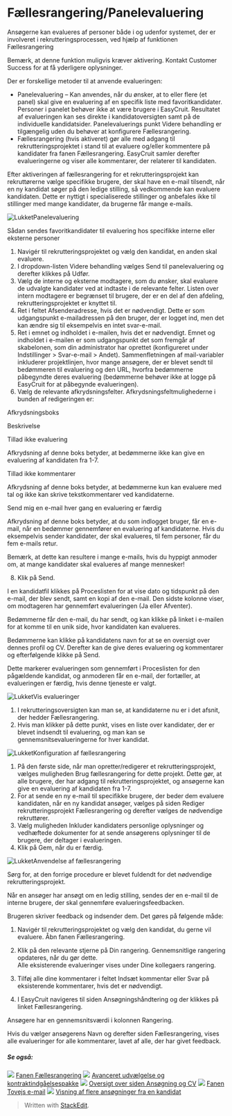 # Fællesrangering/Panelevaluering

Ansøgerne kan evalueres af personer både i og udenfor systemet, der er involveret i rekrutteringsprocessen, ved hjælp af funktionen Fællesrangering

Bemærk, at denne funktion muligvis kræver aktivering. Kontakt Customer Success for at få yderligere oplysninger.

Der er forskellige metoder til at anvende evalueringen:

-   Panelevaluering  – Kan anvendes, når du ønsker, at to eller flere (et panel) skal give en evaluering af en specifik liste med favoritkandidater. Personer i panelet behøver ikke at være brugere i EasyCruit. Resultatet af evalueringen kan ses direkte i kandidatoversigten samt på de individuelle kandidatsider. Panelevaluerings punkt Videre behandling er tilgængelig uden du behøver at konfigurere Fællesrangering.
-   Fællesrangering  (hvis aktiveret) gør alle med adgang til rekrutteringsprojektet i stand til at evaluere og/eller kommentere på kandidater fra fanen  Fællesrangering. EasyCruit samler derefter evalueringerne og viser alle kommentarer, der relaterer til kandidaten.

Efter aktiveringen af fællesrangering for et rekrutteringsprojekt kan rekruttørerne vælge specifikke brugere, der skal have en e-mail tilsendt, når en ny kandidat søger på den ledige stilling, så vedkommende kan evaluere kandidaten. Dette er nyttigt i specialiserede stillinger og anbefales ikke til stillinger med mange kandidater, da brugerne får mange e-mails.

![Lukket](../Skins/Default/Stylesheets/Images/transparent.gif)Panelevaluering

Sådan sendes favoritkandidater til evaluering hos specifikke interne eller eksterne personer

1.  Navigér til rekrutteringsprojektet og vælg den kandidat, en anden skal evaluere.
2.  I dropdown-listen  Videre behandling  vælges  Send til panelevaluering  og derefter klikkes på  Udfør.
3.  Vælg de interne og eksterne modtagere, som du ønsker, skal evaluere de udvalgte kandidater ved at indtaste i de relevante felter. Listen over intern modtagere er begrænset til brugere, der er en del af den afdeling, rekrutteringsprojektet er knyttet til.
4.  Ret i feltet  Afsenderadresse, hvis det er nødvendigt. Dette er som udgangspunkt e-mailadressen på den bruger, der er logget ind, men det kan ændre sig til eksempelvis en  intet svar-e-mail.
5.  Ret i emnet og indholdet i e-mailen, hvis det er nødvendigt. Emnet og indholdet i e-mailen er som udgangspunkt det som fremgår af skabelonen, som din administrator har oprettet (konfigureret under  Indstillinger  >  Svar-e-mail  >  Andet). Sammenfletningen af mail-variabler inkluderer projektlinjen, hvor mange ansøgere, der er blevet sendt til bedømmeren til evaluering og den URL, hvorfra bedømmerne påbegyndte deres evaluering (bedømmerne behøver ikke at logge på EasyCruit for at påbegynde evalueringen).
6.  Vælg de relevante afkrydsningsfelter. Afkrydsningsfeltmulighederne i bunden af redigeringen er:

Afkrydsningsboks

Beskrivelse

Tillad ikke evaluering

Afkrydsning af denne boks betyder, at bedømmerne ikke kan give en evaluering af kandidaten fra 1-7.

Tillad ikke kommentarer

Afkrydsning af denne boks betyder, at bedømmerne kun kan evaluere med tal og ikke kan skrive tekstkommentarer ved kandidaterne.

Send mig en e-mail hver gang en evaluering er færdig

Afkrydsning af denne boks betyder, at du som indlogget bruger, får en e-mail, når en bedømmer gennemfører en evaluering af kandidaterne. Hvis du eksempelvis sender kandidater, der skal evalueres, til fem personer, får du fem e-mails retur.

Bemærk, at dette kan resultere i mange e-mails, hvis du hyppigt anmoder om, at mange kandidater skal evalueres af mange mennesker!

8.  Klik på  Send.

I en kandidatfil klikkes på  Proceslisten  for at vise dato og tidspunkt på den e-mail, der blev sendt, samt en kopi af den e-mail. Den sidste kolonne viser, om modtageren har gennemført evalueringen (Ja eller Afventer).

Bedømmerne får den e-mail, du har sendt, og kan klikke på linket i e-mailen for at komme til en unik side, hvor kandidaten kan evalueres.

Bedømmerne kan klikke på kandidatens navn for at se en oversigt over dennes profil og CV. Derefter kan de give deres evaluering og kommentarer og efterfølgende klikke på  Send.

Dette markerer evalueringen som gennemført i  Proceslisten  for den pågældende kandidat, og anmoderen får en e-mail, der fortæller, at evalueringen er færdig, hvis denne tjeneste er valgt.

![Lukket](../Skins/Default/Stylesheets/Images/transparent.gif)Vis evalueringer

1.  I rekrutteringsoversigten kan man se, at kandidaterne nu er i det afsnit, der hedder  Fællesrangering.
2.  Hvis man klikker på dette punkt, vises en liste over kandidater, der er blevet indsendt til evaluering, og man kan se gennemsnitsevalueringerne for hver kandidat.

![Lukket](../Skins/Default/Stylesheets/Images/transparent.gif)Konfiguration af fællesrangering

1.  På den første side, når man opretter/redigerer et rekrutteringsprojekt, vælges muligheden  Brug fællesrangering for dette projekt. Dette gør, at alle brugere, der har adgang til rekrutteringsprojektet, og ansøgerne kan give en evaluering af kandidaten fra 1-7.
2.  For at sende en ny e-mail til specifikke brugere, der beder dem evaluere kandidaten, når en ny kandidat ansøger, vælges på siden Rediger rekrutteringsprojekt  Fællesrangering  og derefter vælges de nødvendige rekruttører.
3.  Vælg muligheden  Inkluder kandidaters personlige oplysninger og vedhæftede dokumenter  for at sende ansøgerens oplysninger til de brugere, der deltager i evalueringen.
4.  Klik på  Gem, når du er færdig.

![Lukket](../Skins/Default/Stylesheets/Images/transparent.gif)Anvendelse af fællesrangering

Sørg for, at den forrige procedure er blevet fuldendt for det nødvendige rekrutteringsprojekt.

Når en ansøger har ansøgt om en ledig stilling, sendes der en e-mail til de interne brugere, der skal gennemføre evalueringsfeedbacken.

Brugeren skriver feedback og indsender dem. Det gøres på følgende måde:

1.  Navigér til rekrutteringsprojektet og vælg den kandidat, du gerne vil evaluere. Åbn fanen  Fællesrangering.
2.  Klik på den relevante stjerne på  Din rangering.  Gennemsnitlige rangering  opdateres, når du gør dette.  
    Alle eksisterende evalueringer vises under  Dine kollegaers rangering.  
    
3.  Tilføj alle dine kommentarer i feltet  Indsæt kommentar  eller  Svar  på eksisterende kommentarer, hvis det er nødvendigt.
4.  I EasyCruit navigeres til siden  Ansøgningshåndtering  og der klikkes på linket  Fællesrangering.

Ansøgere har en gennemsnitsværdi i kolonnen  Rangering.

Hvis du vælger ansøgerens  Navn  og derefter siden  Fællesrangering, vises alle evalueringer for alle kommentarer, lavet af alle, der har givet feedback.

##### Se også:

![](../Resources/Images/icon-document-link.png)  [Fanen Fællesrangering](collaborative_rating_tab.htm)
![](../Resources/Images/icon-document-link.png)  [Avanceret udvælgelse og kontraktindgåelsespakke](advanced_selection_and_contraction_pack.htm)
![](../Resources/Images/icon-document-link.png)  [Oversigt over siden Ansøgning og CV](application_and_cv_page_overview.htm)
![](../Resources/Images/icon-document-link.png)  [Fanen Tovejs e-mail](two_way_email_tab.htm)
![](../Resources/Images/icon-document-link.png)  [Visning af flere ansøgninger fra en kandidat](viewing_a_candidates_multiple_applications.htm)


> Written with [StackEdit](https://stackedit.io/).
<!--stackedit_data:
eyJoaXN0b3J5IjpbMTkxODcyNjI4MV19
-->